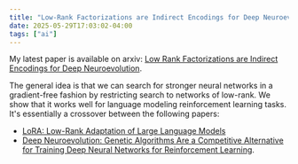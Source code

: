 ```yaml
---
title: "Low-Rank Factorizations are Indirect Encodings for Deep Neuroevolution"
date: 2025-05-29T17:03:02-04:00
tags: ["ai"]
---
```


My latest paper is available on arxiv: [Low Rank Factorizations are Indirect Encodings for Deep Neuroevolution](https://arxiv.org/abs/2504.03037). 

The general idea is that we can search for stronger neural networks in a gradient-free fashion by restricting search to networks of low-rank. We show that it works well for language modeling reinforcement learning tasks. It's essentially a crossover between the following papers:

* [LoRA: Low-Rank Adaptation of Large Language Models](https://arxiv.org/abs/2106.09685)
* [Deep Neuroevolution: Genetic Algorithms Are a Competitive Alternative for Training Deep Neural Networks for Reinforcement Learning](https://arxiv.org/abs/1712.06567).
